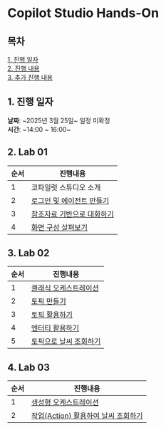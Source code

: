 # Copilot Studio Hands-On

## 목차
[1. 진행 일자](#1-진행-일자)</br>
[2. 진행 내용](#2-진행-내용)</br>
[3. 추가 진행 내용](#3-추가-진행-내용)

## 1. 진행 일자

**날짜**: ~2025년 3월 25일~ 일정 미확정 </br>
**시간**: ~14:00 ~ 16:00~

## 2. Lab 01

|순서|진행내용|
|--|--|
|1|코파일럿 스튜디오 소개|
|2|[로그인 및 에이전트 만들기](https://github.com/FDX-edu/20250325_CopilotStudio/blob/main/lab01/lab01_01.md)|
|3|[참조자료 기반으로 대화하기](https://github.com/FDX-edu/20250325_CopilotStudio/blob/main/lab01/lab01_02.md)|
|4|[화면 구성 살펴보기](https://github.com/FDX-edu/20250325_CopilotStudio/blob/main/lab01/lab01_03.md)|

## 3. Lab 02

|순서|진행내용|
|--|--|
|1|[클래식 오케스트레이션](https://github.com/FDX-edu/20250325_CopilotStudio/blob/main/lab02/lab02_01.md)|
|2|[토픽 만들기](https://github.com/FDX-edu/20250325_CopilotStudio/blob/main/lab02/lab02_02.md)|
|3|[토픽 활용하기](https://github.com/FDX-edu/20250325_CopilotStudio/blob/main/lab02/lab02_03.md)|
|4|[엔터티 활용하기](https://github.com/FDX-edu/20250325_CopilotStudio/blob/main/lab02/lab02_04.md)|
|5|[토픽으로 날씨 조회하기](https://github.com/FDX-edu/20250325_CopilotStudio/blob/main/lab02/lab02_05.md)|

## 4. Lab 03
|순서|진행내용|
|--|--|
|1|[생성형 오케스트레이션](https://github.com/FDX-edu/20250325_CopilotStudio/blob/main/lab03/lab03_01.md)|
|2|[작업(Action) 활용하여 날씨 조회하기](https://github.com/FDX-edu/20250325_CopilotStudio/blob/main/lab03/lab03_02.md)|
